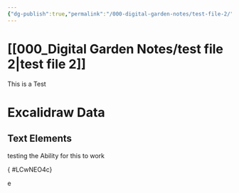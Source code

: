 ```yaml
---
{"dg-publish":true,"permalink":"/000-digital-garden-notes/test-file-2/"}
---
```


#  [[000_Digital Garden Notes/test file 2\|test file 2]] 
This is a Test
# Excalidraw Data

## Text Elements
testing the Ability for this to work

{ #LCwNEO4c}


e